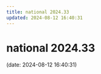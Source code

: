 ```yaml
---
title: national 2024.33
updated: 2024-08-12 16:40:31
---
```


# national 2024.33

(date: 2024-08-12 16:40:31)

